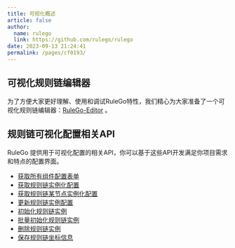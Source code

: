 ```yaml
---
title: 可视化概述
article: false
author: 
  name: rulego
  link: https://github.com/rulego/rulego
date: 2023-09-13 21:24:41
permalink: /pages/cf0193/
---
```


## 可视化规则链编辑器

为了方便大家更好理解、使用和调试RuleGo特性，我们精心为大家准备了一个可视化规则链编辑器：[RuleGo-Editor](/pages/c0b811/) 。


## 规则链可视化配置相关API

RuleGo 提供用于可视化配置的相关API，你可以基于这些API开发满足你项目需求和特点的配置界面。

- [获取所有组件配置表单](/pages/cf0194/)
- [获取规则链实例化配置](/pages/cf0195/)
- [获取规则链某节点实例化配置](/pages/cf0196/)
- [更新规则链实例配置](/pages/56668f/)
- [初始化规则链实例](/pages/4af819/#使用)
- [批量初始化规则链实例](/pages/6bc777/)
- [删除规则链实例](/pages/cf0198/)
- [保存规则链坐标信息](/pages/51c7f4/)


